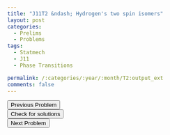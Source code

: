 ```yaml
---
title: "J11T2 &ndash; Hydrogen's two spin isomers"
layout: post
categories:
  - Prelims
  - Problems
tags:
  - Statmech
  - J11
  - Phase Transitions

permalink: /:categories/:year/:month/T2:output_ext
comments: false
---
```

<object data="2011J2T.pdf" type="application/pdf" width="100%" height="500"></object>

<div class='navbar'>
	<div float='left'><button onclick="window.location='T1.html'" >Previous Problem</button></div>
	<div float='center'><button onclick="window.location='https://princetonprelim.com/prelim/26/'">Check for solutions</button></div>
	<div float='right'><button onclick="window.location='T3.html'" > Next Problem</button></div>
</div>
